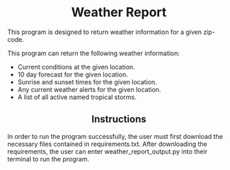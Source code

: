 # <div align="center"> Weather Report </div>

This program is designed to return weather information for a given zip-code.

This program can return the following weather information:
* Current conditions at the given location.
* 10 day forecast for the given location.
* Sunrise and sunset times for the given location.
* Any current weather alerts for the given location.
* A list of all active named tropical storms.

## <div align="center"> Instructions </div>

In order to run the program successfully, the user must first download the necessary files contained in requirements.txt. After downloading the requirements, the user can enter weather_report_output.py into their terminal to run the program.
